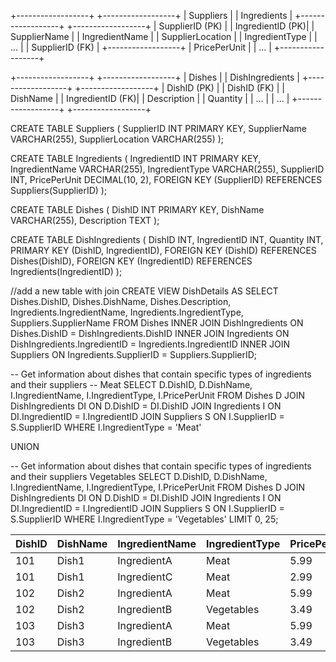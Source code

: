 +------------------+          +------------------+
|     Suppliers    |          |   Ingredients   |
+------------------+          +------------------+
| SupplierID (PK)  |          | IngredientID (PK)|
| SupplierName     |          | IngredientName   |
| SupplierLocation |          | IngredientType   |
| ...              |          | SupplierID (FK)  |
+------------------+          | PricePerUnit     |
                             | ...              |
                             +------------------+

+------------------+          +------------------+
|      Dishes      |          | DishIngredients  |
+------------------+          +------------------+
| DishID (PK)      |          | DishID (FK)      |
| DishName         |          | IngredientID (FK)|
| Description      |          | Quantity         |
| ...              |          | ...              |
+------------------+          +------------------+



CREATE TABLE Suppliers (
    SupplierID INT PRIMARY KEY,
    SupplierName VARCHAR(255),
    SupplierLocation VARCHAR(255)
);

CREATE TABLE Ingredients (
    IngredientID INT PRIMARY KEY,
    IngredientName VARCHAR(255),
    IngredientType VARCHAR(255),
    SupplierID INT,
    PricePerUnit DECIMAL(10, 2),
    FOREIGN KEY (SupplierID) REFERENCES Suppliers(SupplierID)
);

CREATE TABLE Dishes (
    DishID INT PRIMARY KEY,
    DishName VARCHAR(255),
    Description TEXT
);

CREATE TABLE DishIngredients (
    DishID INT,
    IngredientID INT,
    Quantity INT,
    PRIMARY KEY (DishID, IngredientID),
    FOREIGN KEY (DishID) REFERENCES Dishes(DishID),
    FOREIGN KEY (IngredientID) REFERENCES Ingredients(IngredientID)
);

//add a new table with join
CREATE VIEW DishDetails AS
SELECT
    Dishes.DishID,
    Dishes.DishName,
    Dishes.Description,
    Ingredients.IngredientName,
    Ingredients.IngredientType,
    Suppliers.SupplierName
FROM
    Dishes
INNER JOIN
    DishIngredients ON Dishes.DishID = DishIngredients.DishID
INNER JOIN
    Ingredients ON DishIngredients.IngredientID = Ingredients.IngredientID
INNER JOIN
    Suppliers ON Ingredients.SupplierID = Suppliers.SupplierID;



-- Get information about dishes that contain specific types of ingredients and their suppliers -- Meat
SELECT D.DishID, D.DishName, I.IngredientName, I.IngredientType, I.PricePerUnit
FROM Dishes D
JOIN DishIngredients DI ON D.DishID = DI.DishID
JOIN Ingredients I ON DI.IngredientID = I.IngredientID
JOIN Suppliers S ON I.SupplierID = S.SupplierID
WHERE I.IngredientType = 'Meat'

UNION

-- Get information about dishes that contain specific types of ingredients and their suppliers  Vegetables
SELECT D.DishID, D.DishName, I.IngredientName, I.IngredientType, I.PricePerUnit
FROM Dishes D
JOIN DishIngredients DI ON D.DishID = DI.DishID
JOIN Ingredients I ON DI.IngredientID = I.IngredientID
JOIN Suppliers S ON I.SupplierID = S.SupplierID
WHERE I.IngredientType = 'Vegetables' LIMIT 0, 25;




| DishID | DishName | IngredientName | IngredientType | PricePerUnit |
|--------|----------|-----------------|-----------------|--------------|
| 101    | Dish1    | IngredientA     | Meat            | 5.99         |
| 101    | Dish1    | IngredientC     | Meat            | 2.99         |
| 102    | Dish2    | IngredientA     | Meat            | 5.99         |
| 102    | Dish2    | IngredientB     | Vegetables      | 3.49         |
| 103    | Dish3    | IngredientA     | Meat            | 5.99         |
| 103    | Dish3    | IngredientB     | Vegetables      | 3.49         |
